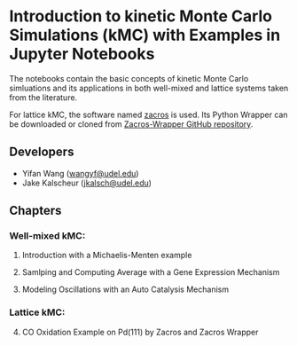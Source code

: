 # Introduction to kinetic Monte Carlo Simulations (kMC) with Examples in Jupyter Notebooks 

The notebooks contain the basic concepts of kinetic Monte Carlo simluations and its applications in both well-mixed and lattice systems taken from the literature. 

For lattice kMC, the software named [zacros](http://zacros.org/) is used. Its Python Wrapper can be downloaded or cloned from [Zacros-Wrapper GitHub repository](https://github.com/VlachosGroup/Zacros-Wrapper). 

## Developers

- Yifan Wang (wangyf@udel.edu)
- Jake Kalscheur (jkalsch@udel.edu)

## Chapters

### Well-mixed kMC:

1. Introduction with a Michaelis-Menten example

2. Samlping and Computing Average with a Gene Expression Mechanism

3. Modeling Oscillations with an Auto Catalysis Mechanism

### Lattice kMC:

4. CO Oxidation Example on Pd(111) by Zacros and Zacros Wrapper
